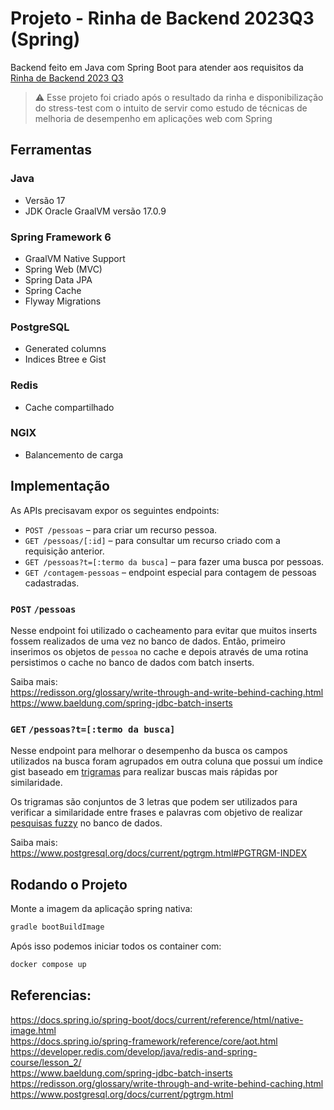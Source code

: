 # Projeto - Rinha de Backend 2023Q3 (Spring)

Backend feito em Java com Spring Boot para atender aos requisitos da
[Rinha de Backend 2023 Q3](https://github.com/zanfranceschi/rinha-de-backend-2023-q3)

> ⚠️ Esse projeto foi criado após o resultado da rinha e disponibilização do stress-test com o intuito 
> de servir como estudo de técnicas de melhoria de desempenho em aplicações web com Spring

## Ferramentas

### Java
* Versão 17
* JDK Oracle GraalVM versão 17.0.9

### Spring Framework 6
* GraalVM Native Support
* Spring Web (MVC)
* Spring Data JPA
* Spring Cache
* Flyway Migrations

### PostgreSQL 
* Generated columns
* Indices Btree e Gist

### Redis
* Cache compartilhado

### NGIX
* Balancemento de carga

## Implementação

As APIs precisavam expor os seguintes endpoints:

* `POST /pessoas` – para criar um recurso pessoa.
* `GET /pessoas/[:id]` – para consultar um recurso criado com a requisição anterior.
* `GET /pessoas?t=[:termo da busca]` – para fazer uma busca por pessoas.
* `GET /contagem-pessoas` – endpoint especial para contagem de pessoas cadastradas.

### `POST`  `/pessoas`

Nesse endpoint foi utilizado o cacheamento para evitar que muitos inserts fossem realizados de uma 
vez no banco de dados. Então, primeiro inserimos os objetos de `pessoa` no cache e depois
através de uma rotina persistimos o cache no banco de dados com batch inserts.

Saiba mais: \
https://redisson.org/glossary/write-through-and-write-behind-caching.html \
https://www.baeldung.com/spring-jdbc-batch-inserts

### `GET` `/pessoas?t=[:termo da busca]`

Nesse endpoint para melhorar o desempenho da busca os campos utilizados na busca foram agrupados em
outra coluna que possui um índice gist baseado em [trigramas](https://en.wikipedia.org/wiki/Trigram) 
para realizar buscas mais rápidas por similaridade.

Os trigramas são conjuntos de 3 letras que podem ser utilizados para verificar a similaridade entre
frases e palavras com objetivo de realizar [pesquisas fuzzy](https://www.freecodecamp.org/news/fuzzy-string-matching-with-postgresql/)
no banco de dados.

Saiba mais: \
https://www.postgresql.org/docs/current/pgtrgm.html#PGTRGM-INDEX

## Rodando o Projeto

Monte a imagem da aplicação spring nativa:
```bash
gradle bootBuildImage
```

Após isso podemos iniciar todos os container com:
```bash
docker compose up
```

## Referencias:

https://docs.spring.io/spring-boot/docs/current/reference/html/native-image.html \
https://docs.spring.io/spring-framework/reference/core/aot.html \
https://developer.redis.com/develop/java/redis-and-spring-course/lesson_2/ \
https://www.baeldung.com/spring-jdbc-batch-inserts \
https://redisson.org/glossary/write-through-and-write-behind-caching.html \
https://www.postgresql.org/docs/current/pgtrgm.html

